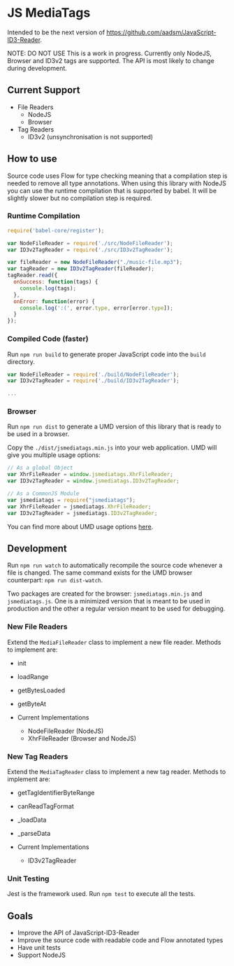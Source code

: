 # JS MediaTags

Intended to be the next version of https://github.com/aadsm/JavaScript-ID3-Reader.

NOTE: DO NOT USE
This is a work in progress. Currently only NodeJS, Browser and ID3v2 tags are supported. The API is most likely to change during development.

## Current Support

* File Readers
  * NodeJS
  * Browser
* Tag Readers
  * ID3v2 (unsynchronisation is not supported)

## How to use

Source code uses Flow for type checking meaning that a compilation step is needed to remove all type annotations.
When using this library with NodeJS you can use the runtime compilation that is supported by babel. It will be slightly slower but no compilation step is required.

### Runtime Compilation

```javascript
require('babel-core/register');

var NodeFileReader = require('./src/NodeFileReader');
var ID3v2TagReader = require('./src/ID3v2TagReader');

var fileReader = new NodeFileReader("./music-file.mp3");
var tagReader = new ID3v2TagReader(fileReader);
tagReader.read({
  onSuccess: function(tags) {
    console.log(tags);
  },
  onError: function(error) {
    console.log(':(', error.type, error[error.type]);
  }
});
```

### Compiled Code (faster)

Run `npm run build` to generate proper JavaScript code into the `build` directory.

```javascript
var NodeFileReader = require('./build/NodeFileReader');
var ID3v2TagReader = require('./build/ID3v2TagReader');

...
```

### Browser

Run `npm run dist` to generate a UMD version of this library that is ready to be used in a browser.

Copy the `./dist/jsmediatags.min.js` into your web application.
UMD will give you multiple usage options:

```javascript
// As a global Object
var XhrFileReader = window.jsmediatags.XhrFileReader;
var ID3v2TagReader = window.jsmediatags.ID3v2TagReader;

// As a CommonJS Module
var jsmediatags = require("jsmediatags");
var XhrFileReader = jsmediatags.XhrFileReader;
var ID3v2TagReader = jsmediatags.ID3v2TagReader;
```

You can find more about UMD usage options [here](http://www.forbeslindesay.co.uk/post/46324645400/standalone-browserify-builds).

## Development

Run `npm run watch` to automatically recompile the source code whenever a file is changed.
The same command exists for the UMD browser counterpart: `npm run dist-watch`.

Two packages are created for the browser: `jsmediatags.min.js` and `jsmediatags.js`. One is a minimized version that is meant to be used in production and the other a regular version meant to be used for debugging.

### New File Readers

Extend the `MediaFileReader` class to implement a new file reader. Methods to implement are:

* init
* loadRange
* getBytesLoaded
* getByteAt

* Current Implementations
  * NodeFileReader (NodeJS)
  * XhrFileReader (Browser and NodeJS)

### New Tag Readers

Extend the `MediaTagReader` class to implement a new tag reader. Methods to implement are:

* getTagIdentifierByteRange
* canReadTagFormat
* \_loadData
* \_parseData

* Current Implementations
  * ID3v2TagReader

### Unit Testing

Jest is the framework used. Run `npm test` to execute all the tests.

## Goals

* Improve the API of JavaScript-ID3-Reader
* Improve the source code with readable code and Flow annotated types
* Have unit tests
* Support NodeJS
